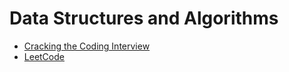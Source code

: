 # Data Structures and Algorithms

- [Cracking the Coding Interview](https://github.com/vhsenna/dsa/tree/main/ctci)
- [LeetCode](https://github.com/vhsenna/dsa/tree/main/leetcode)
